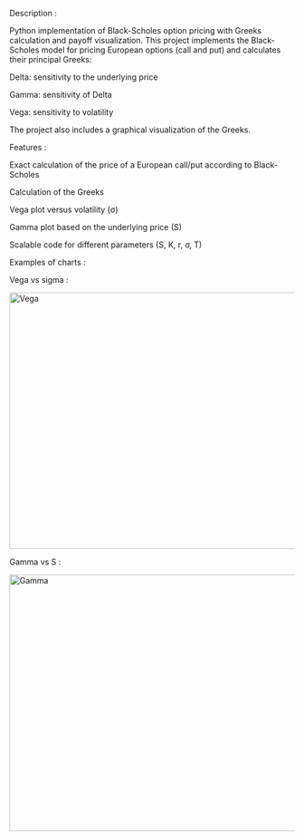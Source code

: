 Description :

Python implementation of Black-Scholes option pricing with Greeks calculation and payoff visualization.
This project implements the Black-Scholes model for pricing European options (call and put) and calculates their principal Greeks:

Delta: sensitivity to the underlying price

Gamma: sensitivity of Delta

Vega: sensitivity to volatility

The project also includes a graphical visualization of the Greeks.

Features :

Exact calculation of the price of a European call/put according to Black-Scholes

Calculation of the Greeks

Vega plot versus volatility (σ)

Gamma plot based on the underlying price (S)

Scalable code for different parameters (S, K, r, σ, T)

Examples of charts :

Vega vs sigma :

<img width="563" height="453" alt="Vega" src="https://github.com/user-attachments/assets/9c9d3948-9ab1-4fc9-88c6-e1888cee0fc0" />

Gamma vs S :

<img width="585" height="453" alt="Gamma" src="https://github.com/user-attachments/assets/4877d107-2410-4671-a3b7-3500a8a6ff92" />



